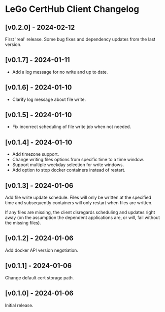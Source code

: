 # LeGo CertHub Client Changelog

## [v0.2.0] - 2024-02-12

First 'real' release. Some bug fixes and dependency updates from the
last version.


## [v0.1.7] - 2024-01-11

- Add a log message for no write and up to date.


## [v0.1.6] - 2024-01-10

- Clarify log message about file write.


## [v0.1.5] - 2024-01-10

- Fix incorrect scheduling of file write job when not needed.


## [v0.1.4] - 2024-01-10

- Add timezone support.
- Change writing files options from specific time to a time window.
- Support multiple weekday selection for write windows.
- Add option to stop docker containers instead of restart.


## [v0.1.3] - 2024-01-06

Add file write update schedule. Files will only be written at 
the specified time and subsequently containers will only restart 
when files are written.

If any files are missing, the client disregards scheduling and 
updates right away (on the assumption the dependent applications 
are, or will, fail without the missing files).


## [v0.1.2] - 2024-01-06

Add docker API version negotiation.


## [v0.1.1] - 2024-01-06

Change default cert storage path.


## [v0.1.0] - 2024-01-06

Initial release.
